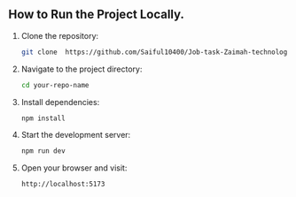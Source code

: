 ## How to Run the Project Locally.  
1. Clone the repository:         
            
    ```bash         
    git clone  https://github.com/Saiful10400/Job-task-Zaimah-technology 
    ```
 
2. Navigate to the project directory:

    ```bash
    cd your-repo-name
    ```
 
3. Install dependencies:

    ```bash
    npm install
    ```

4. Start the development server:

    ```bash
    npm run dev
    ```

5. Open your browser and visit:

    ```bash
    http://localhost:5173
    ```
